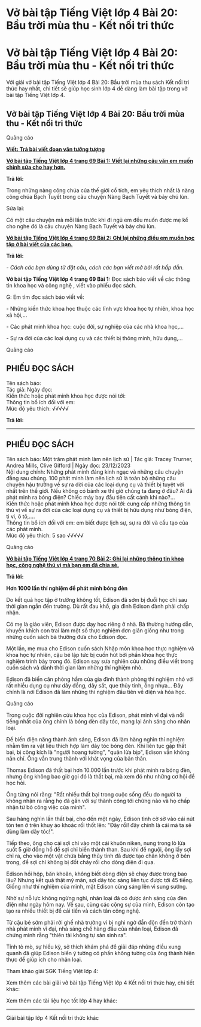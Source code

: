 # Vở bài tập Tiếng Việt lớp 4 Bài 20: Bầu trời mùa thu - Kết nối tri thức

# Vở bài tập Tiếng Việt lớp 4 Bài 20: Bầu trời mùa thu - Kết nối tri thức

Với giải vở bài tập Tiếng Việt lớp 4 Bài 20: Bầu trời mùa thu sách Kết nối tri thức hay nhất, chi tiết sẽ giúp học sinh lớp 4 dễ dàng làm bài tập trong vở bài tập Tiếng Việt lớp 4.

## Vở bài tập Tiếng Việt lớp 4 Bài 20: Bầu trời mùa thu - Kết nối tri thức

Quảng cáo

[**Viết: Trả bài viết đoạn văn tưởng tượng**](https://vietjack.com/vbt-tieng-viet-4-kn/viet-tra-bai-viet-doan-van-tuong-tuong.jsp)

[**Vở bài tập Tiếng Việt lớp 4 trang 69 Bài 1:** **Viết lại những câu văn em muốn chỉnh sửa cho hay hơn.**](https://vietjack.com/vbt-tieng-viet-4-kn/viet-lai-nhung-cau-van-em-muon-chinh-sua-vm.jsp)

**Trả lời:**

Trong những nàng công chúa của thế giới cổ tích, em yêu thích nhất là nàng công chúa Bạch Tuyết trong câu chuyện Nàng Bạch Tuyết và bảy chú lùn.

Sửa lại:

Có một câu chuyện mà mỗi lần trước khi đi ngủ em đều muốn được mẹ kể cho nghe đó là câu chuyện Nàng Bạch Tuyết và bảy chú lùn.

[**Vở bài tập Tiếng Việt lớp 4 trang 69 Bài 2:** **Ghi lại những điều em muốn học tập ở bài viết của các bạn.**](https://vietjack.com/vbt-tieng-viet-4-kn/ghi-lai-nhung-dieu-em-muon-hoc-tap-o-bai-viet-vm.jsp)

**Trả lời:**

_\- Cách các bạn dùng từ đặt câu, cách các bạn viết mở bài rất hấp dẫn._

**Vở bài tập Tiếng Việt lớp 4 trang 69 Bài 1:** Đọc sách báo viết về các thông tin khoa học và công nghệ , viết vào phiếu đọc sách.

G: Em tìm đọc sách báo viết về: 

\- Những kiến thức khoa học thuộc các lĩnh vực khoa học tự nhiên, khoa học xã hội,…

\- Các phát minh khoa học: cuộc đời, sự nghiệp của các nhà khoa học,…

\- Sự ra đời của các loại dụng cụ và các thiết bị thông minh, hữu dụng,…

Quảng cáo

**PHIẾU ĐỌC SÁCH**  
---  
Tên sách báo:  
Tác giả: Ngày đọc:  
Kiến thức hoặc phát minh khoa học được nói tới:  
Thông tin bổ ích đối với em:  
Mức độ yêu thích: √√√√√  
  
**Trả lời:**

****

**PHIẾU ĐỌC SÁCH**  
---  
Tên sách báo: Một trăm phát minh làm nên lịch sử |  Tác giả: Tracey Trurner, Andrea Mills, Clive Gifford |  Ngày đọc: 23/12/2023   
Nội dung chính: Những phát minh đáng kinh ngạc và những câu chuyện đằng sau chúng. 100 phát minh làm nên lịch sử là toàn bộ những câu chuyện hậu trường về sự ra đời của các loại dụng cụ và thiết bị tuyệt vời nhất trên thế giới. Nếu không có bánh xe thì giờ chúng ta đang ở đâu? Ai đã phát minh ra bóng điện? Chiếc máy bay đầu tiên cất cánh khi nào?...   
Kiến thức hoặc phát minh khoa học được nói tới: cung cấp những thông tin thú vị về sự ra đời của các loại dụng cụ và thiết bị hữu dụng như bóng điện, ti vi, ô tô,....  
Thông tin bổ ích đối với em: em biết được lịch sự, sự ra đời và cấu tạo của các phát minh.  
Mức độ yêu thích: 5 sao √√√√√  
  
Quảng cáo

[**Vở bài tập Tiếng Việt lớp 4 trang 70 Bài 2:** **Ghi lại những thông tin khoa học, công nghệ thú vị mà bạn em đã chia sẻ.**](https://vietjack.com/vbt-tieng-viet-4-kn/ghi-lai-nhung-thong-tin-khoa-hoc-cong-nghe-vm.jsp)

**Trả lời:**

**Hơn 1000 lần thí nghiệm để phát minh bóng đèn**

Do kết quả học tập ở trường không tốt, Edison đã sớm bị đuổi học chỉ sau thời gian ngắn đến trường. Dù rất đau khổ, gia đình Edison đành phải chấp nhận.

Có mẹ là giáo viên, Edison được dạy học riêng ở nhà. Bà thường hướng dẫn, khuyến khích con trai làm một số thực nghiệm đơn giản giống như trong những cuốn sách bà thường đưa cho Edison đọc.

Một lần, mẹ mua cho Edison cuốn sách Nhập môn khoa học thực nghiệm và khoa học tự nhiên, cậu bé lập tức bị cuốn hút bởi phần khoa học thực nghiệm trình bày trong đó. Edison say sưa nghiên cứu những điều viết trong cuốn sách và dành thời gian làm những thí nghiệm nhỏ.

Edison đã biến căn phòng hầm của gia đình thành phòng thí nghiệm nhỏ với rất nhiều dụng cụ như dây đồng, dây sắt, que thủy tinh, ống nhựa… Đây chính là nơi Edison đã làm những thí nghiệm đầu tiên về điện và hóa học.

Quảng cáo

Trong cuộc đời nghiên cứu khoa học của Edison, phát minh vĩ đại và nổi tiếng nhất của ông chính là bóng đèn dây tóc, mang lại ánh sáng cho nhân loại.

Để biến điện năng thành ánh sáng, Edison đã làm hàng nghìn thí nghiệm nhằm tìm ra vật liệu thích hợp làm dây tóc bóng đèn. Khi liên tục gặp thất bại, bị công kích là "người hoang tưởng", "quân lừa bịp", Edison vẫn không nản chí. Ông vẫn trung thành với khát vọng của bản thân.

Thomas Edison đã thất bại hơn 10.000 lần trước khi phát minh ra bóng đèn, nhưng ông không bao giờ gọi đó là thất bại, mà xem đó như những cơ hội để học hỏi.

Ông từng nói rằng: "Rất nhiều thất bại trong cuộc sống đều do người ta không nhận ra rằng họ đã gần với sự thành công tới chừng nào và họ chấp nhận từ bỏ công việc của mình".

Sau hàng nghìn lần thất bại, cho đến một ngày, Edison tình cờ sờ vào cái nút tòn ten ở trên khuy áo khoác rồi thốt lên: "Đây rồi! đây chính là cái mà ta sẽ dùng làm dây tóc!".

Tiếp theo, ông cho cái sợi chỉ vào một cái khuôn niken, nung trong lò lửa suốt 5 giờ đồng hồ để sợi chỉ biến thành than. Sau khi để nguội, ông lấy sợi chỉ ra, cho vào một vật chứa bằng thủy tinh đã được tạo chân không ở bên trong, để sợi chỉ không bị đốt cháy rồi cho dòng điện đi qua.

Edison hồi hộp, băn khoăn, không biết dòng điện sẽ chạy được trong bao lâu? Nhưng kết quả thật mỹ mãn, sợi dây tóc sáng liên tục được tới 45 tiếng. Giống như thí nghiệm của mình, mặt Edison cũng sáng lên vì sung sướng.

Nhờ sự nỗ lực không ngừng nghỉ, nhân loại đã có được ánh sáng của đèn điện như ngày hôm nay. Về sau, cùng các cộng sự của mình, Edison còn tạo tạo ra nhiều thiết bị để cải tiến và cách tân công nghệ.

Từ cậu bé sớm phải rời ghế nhà trường vì bị nghi ngờ đần độn đến trở thành nhà phát minh vĩ đại, nhà sáng chế hàng đầu của nhân loại, Edison đã chứng minh rằng "thiên tài không tự sản sinh ra".

Tính tò mò, sự hiếu kỳ, sở thích khám phá để giải đáp những điều xung quanh đã giúp Edison biến ý tưởng có phần không tưởng của ông thành hiện thực để giúp ích cho nhân loại.

Tham khảo giải SGK Tiếng Việt lớp 4:

Xem thêm các bài giải vở bài tập Tiếng Việt lớp 4 Kết nối tri thức hay, chi tiết khác:

Xem thêm các tài liệu học tốt lớp 4 hay khác:

* * *

Giải bài tập lớp 4 Kết nối tri thức khác
